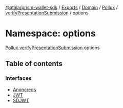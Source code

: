 [@atala/prism-wallet-sdk](../README.md) / [Exports](../modules.md) / [Domain](Domain.md) / [Pollux](Domain.Pollux.md) / [verifyPresentationSubmission](Domain.Pollux.verifyPresentationSubmission.md) / options

# Namespace: options

[Pollux](Domain.Pollux.md).[verifyPresentationSubmission](Domain.Pollux.verifyPresentationSubmission.md).options

## Table of contents

### Interfaces

- [Anoncreds](../interfaces/Domain.Pollux.verifyPresentationSubmission.options.Anoncreds.md)
- [JWT](../interfaces/Domain.Pollux.verifyPresentationSubmission.options.JWT.md)
- [SDJWT](../interfaces/Domain.Pollux.verifyPresentationSubmission.options.SDJWT.md)

